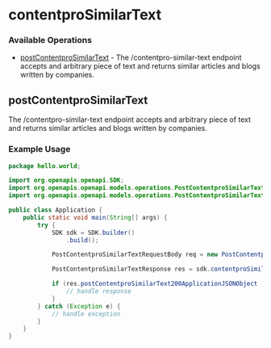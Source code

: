 # contentproSimilarText

### Available Operations

* [postContentproSimilarText](#postcontentprosimilartext) - The /contentpro-similar-text endpoint accepts and arbitrary piece of text and returns similar articles and blogs written by companies.

## postContentproSimilarText

The /contentpro-similar-text endpoint accepts and arbitrary piece of text and returns similar articles and blogs written by companies.

### Example Usage

```java
package hello.world;

import org.openapis.openapi.SDK;
import org.openapis.openapi.models.operations.PostContentproSimilarTextRequestBody;
import org.openapis.openapi.models.operations.PostContentproSimilarTextResponse;

public class Application {
    public static void main(String[] args) {
        try {
            SDK sdk = SDK.builder()
                .build();

            PostContentproSimilarTextRequestBody req = new PostContentproSimilarTextRequestBody("distinctio");            

            PostContentproSimilarTextResponse res = sdk.contentproSimilarText.postContentproSimilarText(req);

            if (res.postContentproSimilarText200ApplicationJSONObject != null) {
                // handle response
            }
        } catch (Exception e) {
            // handle exception
        }
    }
}
```
